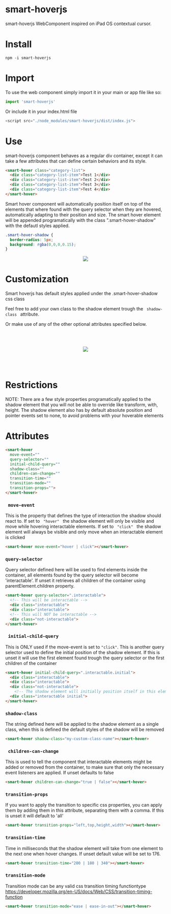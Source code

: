 # smart-hoverjs
smart-hoverjs WebComponent inspired on iPad OS contextual cursor.

# Install
`npm -i smart-hoverjs`

# Import
To use the web component simply import it in your main or app file like so:

```javascript
import 'smart-hoverjs'
```

Or include it in your index.html file

```javascript
<script src="./node_modules/smart-hoverjs/dist/index.js">
```

# Use

smart-hoverjs component behaves as a regular div container, except it can take a few attributes that can define certain behaviors and its style.

```html
<smart-hover class="category-list">
  <div class="category-list-item">Test 1</div>
  <div class="category-list-item">Test 2</div>
  <div class="category-list-item">Test 3</div>
  <div class="category-list-item">Test 4</div>
</smart-hover>
```

Smart hover component will automatically position itself on top of the elements that where found with the query selector when they are hovered, automatically adapting to their position and size. The smart hover element will be appended programatically with the class ".smart-hover-shadow" with the defautl styles applied.

```css
.smart-hover-shadow {
  border-radius: 5px;
  background: rgba(0,0,0,0.15);
}
```

<p style="text-align: center; width: 100%">
  <img src="https://firebasestorage.googleapis.com/v0/b/smart-hoverjs.appspot.com/o/smart-hover-example-1.gif?alt=media&token=d7d2f46a-b0fa-4ad9-9db3-71838c182e15"/>
</p> 

# Customization

Smart hoverjs has default styles applied under the .smart-hover-shadow css class

Feel free to add your own class to the shadow element trough the <code> shadow-class </code> attribute.

Or make use of any of the other optional attributes specified below.

</br>
</br>

<p style="text-align: center; width: 100%">
  <img src="https://firebasestorage.googleapis.com/v0/b/smart-hoverjs.appspot.com/o/smart-hover-example-3.gif?alt=media&token=51a3bd2f-3b36-414c-bed5-5f74bd81b908"/>
</p> 

</br>
</br>

# Restrictions

NOTE: There are a few style properties programatically applied to the shadow element that you will not be able to override like transform, with, height.
The shadow element also has by default absolute position and pointer events set to none, to avoid problems with your hoverable elements

# Attributes

```html
<smart-hover
  move-event=""
  query-selector=""
  initial-child-query=""
  shadow-class=""
  children-can-change=""
  transition-time=""
  transition-mode=""
  transition-props="">
</smart-hover>
```

### <code> move-event </code>

This is the property that defines the type of interaction the shadow should react to.
If set to  <code> "hover" </code> the shadow element will only be visible and move while hovering interactable elements.
If set to <code> "click" </code> the shadow element will always be visible and only move when an interactable element is clicked

```html
<smart-hover move-event="hover | click"></smart-hover>
```

### <code>query-selector</code>

Query selector defined here will be used to find elements inside the container, all elements found by the query selector will become 'interactable'.
If unset it retrieves all children of the container using parentElement.children property.

```html
<smart-hover query-selector=".interactable">
  <!-- This will be interactable -->
  <div class="interactable">
  <div class="interactable">
  <!-- This will NOT be interactable -->
  <div class="not-interactable">
</smart-hover>
```

### <code> initial-child-query </code>

This is ONLY used if the move-event is set to <code>"click"</code>.
This is another query selector used to define the initial position of the shadow element.
If this is unset it will use the first element found trough the query selector or the first children of the container

```html
<smart-hover initial-child-query=".interactable.initial">
  <div class="interactable">
  <div class="interactable">
  <div class="not-interactable">
    <!-- The shadow element will initially position itself in this element if the move-event is set to "click" -->
  <div class="interactable initial">
</smart-hover>
```

### <code>shadow-class</code>

The string defined here will be applied to the shadow element as a single class, when this is defined the default styles of the shadow will be removed

```html
<smart-hover shadow-class="my-custom-class-name"></smart-hover>
```

### <code> children-can-change </code>

This is used to tell the component that interactable elements might be added or removed from the container, to make sure that only the necessary event listeners are applied.
If unset defaults to false

```html
<smart-hover children-can-change="true | false"></smart-hover>
```

### <code>transition-props</code>

If you want to apply the transition to specific css properties, you can apply them by adding them in this attribute, separating them with a comma. If
this is unset it will default to 'all'

```html
<smart-hover transition-props="left,top,height,width"></smart-hover>
```

### <code>transition-time</code>

Time in milliseconds that the shadow element will take from one element to the next one when hover changes. If unset default value will be set to 176.

```html
<smart-hover transition-time="200 | 180 | 340"></smart-hover>
```

### <code>transition-mode</code>

Transition mode can be any valid css transition timing functiontype
https://developer.mozilla.org/en-US/docs/Web/CSS/transition-timing-function

```html
<smart-hover transition-mode="ease | ease-in-out"></smart-hover>
```